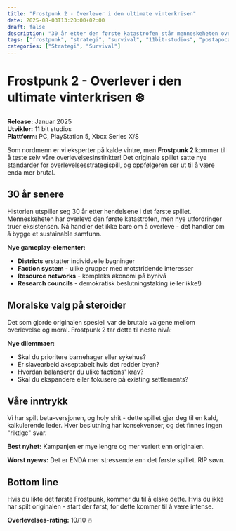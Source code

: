 ```yaml
---
title: "Frostpunk 2 - Overlever i den ultimate vinterkrisen"
date: 2025-08-03T13:20:00+02:00
draft: false
description: "30 år etter den første katastrofen står menneskeheten overfor nye utfordringer. Frostpunk 2 lover mer komplekse valg og større samfunn."
tags: ["frostpunk", "strategi", "survival", "11bit-studios", "postapocalyptic"]
categories: ["Strategi", "Survival"]
---
```


# Frostpunk 2 - Overlever i den ultimate vinterkrisen ❄️

**Release:** Januar 2025  
**Utvikler:** 11 bit studios  
**Plattform:** PC, PlayStation 5, Xbox Series X/S

Som nordmenn er vi eksperter på kalde vintre, men **Frostpunk 2** kommer til å teste selv våre overlevelsesinstinkter! Det originale spillet satte nye standarder for overlevelsesstrategispill, og oppfølgeren ser ut til å være enda mer brutal.

## 30 år senere

Historien utspiller seg 30 år etter hendelsene i det første spillet. Menneskeheten har overlevd den første katastrofen, men nye utfordringer truer eksistensen. Nå handler det ikke bare om å overleve - det handler om å bygge et sustainable samfunn.

**Nye gameplay-elementer:**
- **Districts** erstatter individuelle bygninger
- **Faction system** - ulike grupper med motstridende interesser  
- **Resource networks** - kompleks økonomi på bynivå
- **Research councils** - demokratisk beslutningstaking (eller ikke!)

## Moralske valg på steroider

Det som gjorde originalen spesiell var de brutale valgene mellom overlevelse og moral. Frostpunk 2 tar dette til neste nivå:

**Nye dilemmaer:**
- Skal du prioritere barnehager eller sykehus?
- Er slavearbeid akseptabelt hvis det redder byen?
- Hvordan balanserer du ulike factions' krav?
- Skal du ekspandere eller fokusere på existing settlements?

## Våre inntrykk

Vi har spilt beta-versjonen, og holy shit - dette spillet gjør deg til en kald, kalkulerende leder. Hver beslutning har konsekvenser, og det finnes ingen "riktige" svar.

**Best nyhet:** Kampanjen er mye lengre og mer variert enn originalen.

**Worst nyews:** Det er ENDA mer stressende enn det første spillet. RIP søvn.

## Bottom line

Hvis du likte det første Frostpunk, kommer du til å elske dette. Hvis du ikke har spilt originalen - start der først, for dette kommer til å være intense.

**Overlevelses-rating:** 10/10 🔥